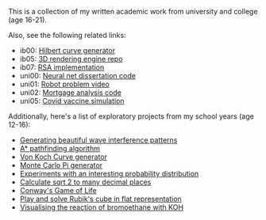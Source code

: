 This is a collection of my written academic work from university and college (age 16-21).

Also, see the following related links:

- ib00: [Hilbert curve generator](https://github.com/wrightom/hilbert-curve)
- ib05: [3D rendering engine repo](https://github.com/wrightom/renderia-engine)
- ib07: [RSA implementation](https://github.com/wrightom/rsa-encryption)
- uni00: [Neural net dissertation code](https://github.com/wrightom/shallow-XOR)
- uni01: [Robot problem video](https://youtu.be/r_V0pd0C318)
- uni02: [Mortgage analysis code](https://github.com/wrightom/mmps-mortgage-sim)
- uni05: [Covid vaccine simulation](https://github.com/wrightom/uni-vaccine-sim)

Additionally, here's a list of exploratory projects from my school years (age 12-16):

- [Generating beautiful wave interference patterns](https://github.com/wrightom/interference-simulation)
- [A* pathfinding algorithm](https://github.com/wrightom/astar-pathfinding-gcse)
- [Von Koch Curve generator](https://github.com/wrightom/von-koch-curve)
- [Monte Carlo Pi generator](https://github.com/wrightom/monte-carlo-pi)
- [Experiments with an interesting probability distribution](https://github.com/wrightom/probability-unknown-experiment)
- [Calculate sqrt 2 to many decimal places](https://github.com/wrightom/sqrt2)
- [Conway's Game of Life](https://github.com/wrightom/game-of-life)
- [Play and solve Rubik's cube in flat representation](https://github.com/wrightom/rubiks-cube-sim)
- [Visualising the reaction of bromoethane with KOH](https://studio.youtube.com/video/GlC4PNj81d8/edit)
